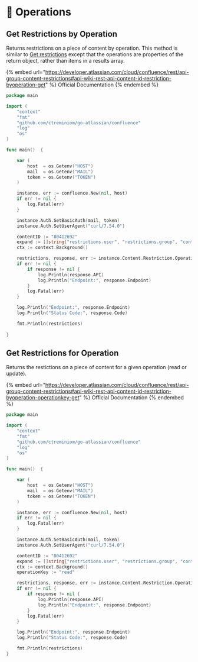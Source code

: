 # 🚧 Operations

## Get Restrictions by Operation

Returns restrictions on a piece of content by operation. This method is similar to [Get restrictions](https://developer.atlassian.com/cloud/confluence/rest/api-group-content-restrictions/) except that the operations are properties of the return object, rather than items in a results array.

{% embed url="https://developer.atlassian.com/cloud/confluence/rest/api-group-content-restrictions#api-wiki-rest-api-content-id-restriction-byoperation-get" %}
Official Documentation
{% endembed %}

```go
package main

import (
	"context"
	"fmt"
	"github.com/ctreminiom/go-atlassian/confluence"
	"log"
	"os"
)

func main()  {

	var (
		host  = os.Getenv("HOST")
		mail  = os.Getenv("MAIL")
		token = os.Getenv("TOKEN")
	)

	instance, err := confluence.New(nil, host)
	if err != nil {
		log.Fatal(err)
	}

	instance.Auth.SetBasicAuth(mail, token)
	instance.Auth.SetUserAgent("curl/7.54.0")

	contentID := "80412692"
	expand := []string{"restrictions.user", "restrictions.group", "content"}
	ctx := context.Background()

	restrictions, response, err := instance.Content.Restriction.Operation.Gets(ctx, contentID, expand)
	if err != nil {
		if response != nil {
			log.Println(response.API)
			log.Println("Endpoint:", response.Endpoint)
		}
		log.Fatal(err)
	}

	log.Println("Endpoint:", response.Endpoint)
	log.Println("Status Code:", response.Code)

	fmt.Println(restrictions)
	
}
```

## Get Restrictions for Operation

Returns the restictions on a piece of content for a given operation (read or update).

{% embed url="https://developer.atlassian.com/cloud/confluence/rest/api-group-content-restrictions#api-wiki-rest-api-content-id-restriction-byoperation-operationkey-get" %}
Official Documentation
{% endembed %}

```go
package main

import (
	"context"
	"fmt"
	"github.com/ctreminiom/go-atlassian/confluence"
	"log"
	"os"
)

func main()  {

	var (
		host  = os.Getenv("HOST")
		mail  = os.Getenv("MAIL")
		token = os.Getenv("TOKEN")
	)

	instance, err := confluence.New(nil, host)
	if err != nil {
		log.Fatal(err)
	}

	instance.Auth.SetBasicAuth(mail, token)
	instance.Auth.SetUserAgent("curl/7.54.0")

	contentID := "80412692"
	expand := []string{"restrictions.user", "restrictions.group", "content"}
	ctx := context.Background()
	operationKey := "read"

	restrictions, response, err := instance.Content.Restriction.Operation.Get(ctx, contentID, operationKey, expand, 0, 50)
	if err != nil {
		if response != nil {
			log.Println(response.API)
			log.Println("Endpoint:", response.Endpoint)
		}
		log.Fatal(err)
	}

	log.Println("Endpoint:", response.Endpoint)
	log.Println("Status Code:", response.Code)

	fmt.Println(restrictions)
}
```
